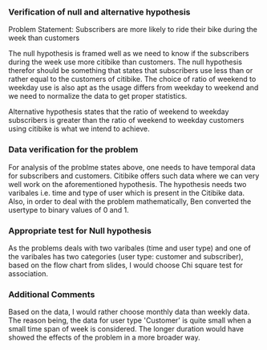 
### Verification of null and alternative hypothesis

Problem Statement: Subscribers are more likely to ride their bike during the week than customers

The null hypothesis is framed well as we need to know if the subscribers during the week use more citibike than customers. The null hypothesis therefor should be something that states that subscribers use less than or rather equal to the customers of citibike. The choice of ratio of weekend to weekday use is also apt as the usage differs from weekday to weekend and we need to normalize the data to get proper statistics.

Alternative hypothesis states that the ratio of weekend to weekday subscribers is greater than the ratio of weekend to weekday customers using citibike is what we intend to achieve.

### Data verification for the problem

For analysis of the problme states above, one needs to have temporal data for subscribers and customers. Citibike offers such data where we can very well work on the aforementioned hypothesis. The hypothesis needs two varibales i.e. time and type of user which is present in the Citibike data. Also, in order to deal with the problem mathematically, Ben converted the usertype to binary values of 0 and 1.

### Appropriate test for Null hypothesis

As the problems deals with two varibales (time and user type) and one of the varibales has two categories (user type: customer and subscriber), based on the flow chart from slides, I would choose Chi square test for association. 

### Additional Comments

Based on the data, I would rather choose monthly data than weekly data. The reason being, the data for user type 'Customer' is quite small when a small time span of week is considered. The longer duration would have showed the effects of the problem in a more broader way.